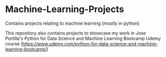 # Machine-Learning-Projects
Contains projects relating to machine learning (mostly in python)

This repository also contains projects to showcase my work in Jose Portilla's Python for Data Science and Machine Learning Bootcamp Udemy course (https://www.udemy.com/python-for-data-science-and-machine-learning-bootcamp/)

